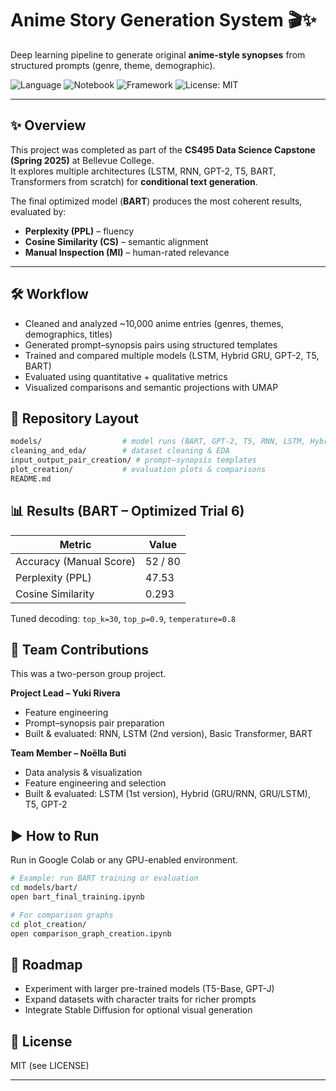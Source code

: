 # Anime Story Generation System 🎬✨  
Deep learning pipeline to generate original **anime-style synopses** from structured prompts (genre, theme, demographic).  

![Language](https://img.shields.io/badge/language-Python-blue.svg) 
![Notebook](https://img.shields.io/badge/tool-Jupyter-orange.svg) 
![Framework](https://img.shields.io/badge/framework-Transformers-black.svg) 
![License: MIT](https://img.shields.io/badge/License-MIT-green.svg)  

---

## ✨ Overview  
This project was completed as part of the **CS495 Data Science Capstone (Spring 2025)** at Bellevue College.  
It explores multiple architectures (LSTM, RNN, GPT-2, T5, BART, Transformers from scratch) for **conditional text generation**.  

The final optimized model (**BART**) produces the most coherent results, evaluated by:  
- **Perplexity (PPL)** – fluency  
- **Cosine Similarity (CS)** – semantic alignment  
- **Manual Inspection (MI)** – human-rated relevance  

---

## 🛠️ Workflow  
- Cleaned and analyzed ~10,000 anime entries (genres, themes, demographics, titles)  
- Generated prompt–synopsis pairs using structured templates  
- Trained and compared multiple models (LSTM, Hybrid GRU, GPT-2, T5, BART)  
- Evaluated using quantitative + qualitative metrics  
- Visualized comparisons and semantic projections with UMAP  

## 📁 Repository Layout 
```bash
models/                  # model runs (BART, GPT-2, T5, RNN, LSTM, Hybrid, Transformers)
cleaning_and_eda/        # dataset cleaning & EDA
input_output_pair_creation/ # prompt–synopsis templates
plot_creation/           # evaluation plots & comparisons
README.md
```

## 📊 Results (BART – Optimized Trial 6)

| Metric            | Value   |
|-------------------|---------|
| Accuracy (Manual Score) | 52 / 80 |
| Perplexity (PPL)  | 47.53   |
| Cosine Similarity | 0.293   |

Tuned decoding: `top_k=30`, `top_p=0.9`, `temperature=0.8`

## 👥 Team Contributions
This was a two-person group project.

**Project Lead – Yuki Rivera**
- Feature engineering
- Prompt–synopsis pair preparation
- Built & evaluated: RNN, LSTM (2nd version), Basic Transformer, BART

**Team Member – Noëlla Buti**
- Data analysis & visualization
- Feature engineering and selection
- Built & evaluated: LSTM (1st version), Hybrid (GRU/RNN, GRU/LSTM), T5, GPT-2

## ▶️ How to Run
Run in Google Colab or any GPU-enabled environment.
```bash
# Example: run BART training or evaluation
cd models/bart/
open bart_final_training.ipynb

# For comparison graphs
cd plot_creation/
open comparison_graph_creation.ipynb
```

## 🔮 Roadmap
- Experiment with larger pre-trained models (T5-Base, GPT-J)
- Expand datasets with character traits for richer prompts
- Integrate Stable Diffusion for optional visual generation

## 📜 License
MIT (see LICENSE)

---
